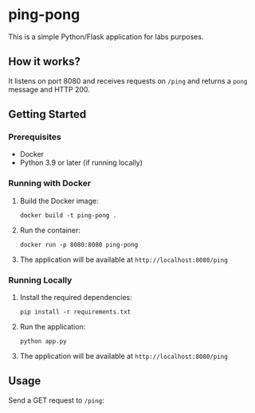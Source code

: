 # ping-pong
This is a simple Python/Flask application for labs purposes.

## How it works?
It listens on port 8080 and receives requests on `/ping` and returns a `pong` message and HTTP 200.

## Getting Started

### Prerequisites
- Docker
- Python 3.9 or later (if running locally)

### Running with Docker

1. Build the Docker image:
   ```
   docker build -t ping-pong .
   ```

2. Run the container:
   ```
   docker run -p 8080:8080 ping-pong
   ```

3. The application will be available at `http://localhost:8080/ping`

### Running Locally

1. Install the required dependencies:
   ```
   pip install -r requirements.txt
   ```

2. Run the application:
   ```
   python app.py
   ```

3. The application will be available at `http://localhost:8080/ping`

## Usage

Send a GET request to `/ping`:
